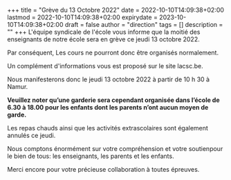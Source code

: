 +++
title       = "Grève du 13 Octobre 2022"
date        = 2022-10-10T14:09:38+02:00
lastmod     = 2022-10-10T14:09:38+02:00
expirydate  = 2023-10-10T14:09:38+02:00
draft       = false
author      = "direction"
tags        = []
description = ""
+++
L'équipe syndicale de l'école vous informe que la moitié des enseignants de notre école sera en grève ce jeudi 13 octobre 2022.

Par conséquent, Les cours ne pourront donc être organisés normalement.

Un complément d'informations vous est proposé sur le site lacsc.be.

Nous manifesterons donc le jeudi 13 octobre 2022 à partir de 10 h 30 à Namur.

**Veuillez noter qu’une garderie sera cependant organisée dans l’école de 6.30 à 18.00 pour les enfants dont les parents n’ont aucun moyen de garde.**

Les repas chauds ainsi que les activités extrascolaires sont également annulés ce jeudi.

Nous comptons énormément sur votre compréhension et votre soutienpour le bien de tous: les enseignants, les parents et les enfants.

Merci encore pour votre précieuse collaboration à toutes épreuves.